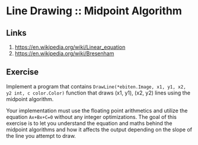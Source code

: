 # Line Drawing :: Midpoint Algorithm

## Links

1. https://en.wikipedia.org/wiki/Linear_equation
2. https://en.wikipedia.org/wiki/Bresenham

## Exercise

Implement a program that contains `DrawLine(*ebiten.Image, x1, y1, x2, y2 int, c color.Color)`
function that draws (x1, y1), (x2, y2) lines using the midpoint algorithm.

Your implementation must use the floating point arithmetics and utilize the equation `Ax+Bx+C=0`
without any integer optimizations. The goal of this exercise is to let you understand the equation
and maths behind the midpoint algorithms and how it affects the output depending on the slope of
the line you attempt to draw.
